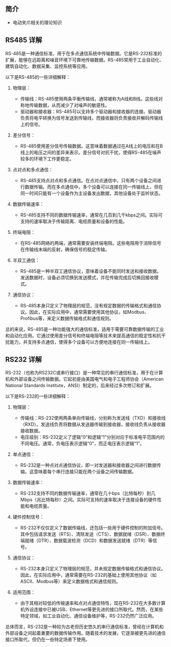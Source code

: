 ## 简介

+ 电动夹爪相关的理论知识

## RS485 详解

RS-485是一种通信标准，用于在多点通信系统中传输数据。它是RS-232标准的扩展，能够在远距离和噪音环境下可靠地传输数据。RS-485常用于工业自动化、建筑自动化、数据采集、监控系统等应用。

以下是RS-485的一些详细解释：

1. 物理层：
   - 传输线：RS-485使用两条平衡传输线，通常被称为A线和B线。这些线对称地传输数据，从而减少了对噪声的敏感性。
   - 驱动器和接收器：RS-485可以支持多个驱动器和接收器的连接。驱动器负责将电平转换为信号发送到传输线，而接收器则负责接收并解码传输线上的信号。

2. 差分信号：
   - RS-485使用差分信号传输数据。这意味着数据通过在A线上的电压和在B线上的电压之间的差异来表示。差分信号对抗干扰，使得RS-485在噪声较多的环境下工作更稳定。

3. 点对点和多点通信：
   - RS-485支持点对点和多点通信。在点对点通信中，只有两个设备之间进行数据传输。而在多点通信中，多个设备可以连接在同一传输线上，但在同一时间只能有一个设备作为主设备发出数据，其他设备处于监听状态。

4. 数据传输速率：
   - RS-485支持不同的数据传输速率，通常在几百到几千kbps之间。实际可支持的速率取决于传输距离、电缆质量和设备的性能。

5. 终端电阻：
   - 在RS-485网络的两端，通常需要安装终端电阻。这些电阻用于消除信号在传输线末端的反射，确保信号的稳定传输。

6. 半双工通信：
   - RS-485是一种半双工通信协议，意味着设备不能同时发送和接收数据。发送数据时，设备必须切换到发送模式，并在传输完成后切换回接收模式。

7. 通信协议：
   - RS-485本身只定义了物理层的规范，没有规定数据的传输格式和通信协议。因此，在实际应用中，通常需要使用其他协议，如Modbus、Profibus等，来定义数据传输格式和通信规则。

总的来说，RS-485是一种功能强大的通信标准，适用于需要可靠数据传输的工业和自动化应用。它通过使用差分信号和终端电阻等技术来提高通信的稳定性和抗干扰能力，并支持多点通信，使得多个设备可以方便地连接在同一传输线上。

## RS232 详解

RS-232（也称为RS232C或串行接口）是一种常见的串行通信标准，用于在计算机和外部设备之间传输数据。它起初是由美国电气和电子工程师协会（American National Standards Institute，ANSI）制定的，后来经过多次修订和扩展。

以下是RS-232的一些详细解释：

1. 物理层：
   - 传输线：RS-232使用两条单向传输线，分别称为发送线（TXD）和接收线（RXD）。发送线负责将数据从发送器传输到接收器，接收线负责从接收器接收数据。
   - 电压级别：RS-232定义了逻辑“0”和逻辑“1”分别对应于标准电平范围内的不同电压。通常，负电压表示逻辑“0”，而正电压表示逻辑“1”。

2. 单点通信：
   - RS-232是一种点对点通信协议，即一对发送器和接收器之间进行数据传输。这意味着每个串行连接只能在两个设备之间传输数据。

3. 数据传输速率：
   - RS-232支持不同的数据传输速率，通常在几十bps（比特每秒）到几Mbps（兆比特每秒）之间。实际可支持的速率取决于连接设备的硬件性能和电缆质量。

4. 硬件控制信号：
   - RS-232不仅仅定义了数据传输线，还包括一些用于硬件控制的附加信号。其中包括请求发送（RTS）、清除发送（CTS）、数据就绪（DSR）、数据终端就绪（DTR）、数据载波检测（DCD）和数据发送就绪（DTR）等信号。

5. 通信协议：
   - RS-232本身只定义了物理层的规范，并未规定数据传输格式和通信协议。因此，在实际应用中，通常需要在RS-232的基础上使用其他协议（如ASCII、Modbus等）来定义数据格式和通信规则。

6. 适用范围：
   - 由于其相对较低的传输速率和点对点通信特性，现在RS-232在大多数计算机外设连接中已被USB、Ethernet等更先进的接口所取代。然而，在某些特定领域，如工业自动化、通信设备维护等，RS-232仍然广泛应用。

总体而言，RS-232是一种较为古老但历史悠久的串行通信标准，曾经在计算机和外部设备之间起着重要的数据传输作用。随着技术的发展，它逐渐被更先进的通信接口所取代，但仍在一些特定场景下使用。